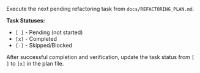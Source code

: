 Execute the next pending refactoring task from `docs/REFACTORING_PLAN.md`.

**Task Statuses:**
- `[ ]` - Pending (not started)
- `[x]` - Completed
- `[-]` - Skipped/Blocked

After successful completion and verification, update the task status from `[ ]` to `[x]` in the plan file.